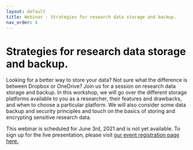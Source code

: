 ```yaml
---
layout: default
title: Webinar - Strategies for research data storage and backup.
nav_order: 4
---
```


# Strategies for research data storage and backup.

Looking for a better way to store your data? Not sure what the difference is between Dropbox or OneDrive? Join us for a session on research data storage and backup. In this workshop, we will go over the different storage platforms available to you as a researcher, their features and drawbacks, and when to choose a particular platform. We will also consider some data backup and security principles and touch on the basics of storing and encrypting sensitive research data.

This webinar is scheduled for June 3rd, 2021 and is not yet available. To sign up for the live presentation, please visit [our event registration page here.](https://libcal.mcmaster.ca/calendar/library/data-storage)
